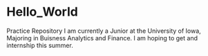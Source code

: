 # Hello_World
Practice Repository
I am currently a Junior at the University of Iowa, Majoring in Buisness Analytics and Finance. I am hoping to get and internship this summer.
